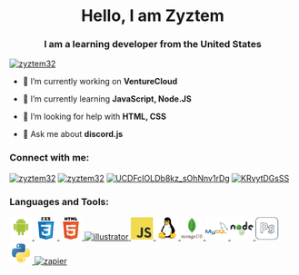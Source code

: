 <h1 align="center">Hello, I am Zyztem</h1>
<h3 align="center">I am a learning developer from the United States</h3>

<p align="left"> <a href="https://twitter.com/zyztem32" target="blank"><img src="https://img.shields.io/twitter/follow/zyztem32?logo=twitter&style=for-the-badge" alt="zyztem32" /></a> </p>

- 🔭 I’m currently working on **VentureCloud**

- 🌱 I’m currently learning **JavaScript, Node.JS**

- 🤝 I’m looking for help with **HTML, CSS**

- 💬 Ask me about **discord.js**

<h3 align="left">Connect with me:</h3>
<p align="left">
<a href="https://twitter.com/zyztem32" target="blank"><img align="center" src="https://cdn.jsdelivr.net/npm/simple-icons@3.0.1/icons/twitter.svg" alt="zyztem32" height="30" width="40" /></a>
<a href="https://instagram.com/zyztem32" target="blank"><img align="center" src="https://cdn.jsdelivr.net/npm/simple-icons@3.0.1/icons/instagram.svg" alt="zyztem32" height="30" width="40" /></a>
<a href="https://www.youtube.com/channel/UCDFcIOLDb8kz_sOhNnv1rDg" target="blank"><img align="center" src="https://cdn.jsdelivr.net/npm/simple-icons@3.0.1/icons/youtube.svg" alt="UCDFcIOLDb8kz_sOhNnv1rDg" height="30" width="40" /></a>
<a href="https://discord.gg/KRvytDGsSS" target="blank"><img align="center" src="https://cdn.jsdelivr.net/npm/simple-icons@3.0.1/icons/discord.svg" alt="KRvytDGsSS" height="30" width="40" /></a>
</p>

<h3 align="left">Languages and Tools:</h3>
<p align="left"> <a href="https://developer.android.com" target="_blank"> <img src="https://raw.githubusercontent.com/devicons/devicon/master/icons/android/android-original-wordmark.svg" alt="android" width="40" height="40"/> </a> <a href="https://www.w3schools.com/css/" target="_blank"> <img src="https://raw.githubusercontent.com/devicons/devicon/master/icons/css3/css3-original-wordmark.svg" alt="css3" width="40" height="40"/> </a> <a href="https://www.w3.org/html/" target="_blank"> <img src="https://raw.githubusercontent.com/devicons/devicon/master/icons/html5/html5-original-wordmark.svg" alt="html5" width="40" height="40"/> </a> <a href="https://www.adobe.com/in/products/illustrator.html" target="_blank"> <img src="https://www.vectorlogo.zone/logos/adobe_illustrator/adobe_illustrator-icon.svg" alt="illustrator" width="40" height="40"/> </a> <a href="https://developer.mozilla.org/en-US/docs/Web/JavaScript" target="_blank"> <img src="https://raw.githubusercontent.com/devicons/devicon/master/icons/javascript/javascript-original.svg" alt="javascript" width="40" height="40"/> </a> <a href="https://www.linux.org/" target="_blank"> <img src="https://raw.githubusercontent.com/devicons/devicon/master/icons/linux/linux-original.svg" alt="linux" width="40" height="40"/> </a> <a href="https://www.mongodb.com/" target="_blank"> <img src="https://raw.githubusercontent.com/devicons/devicon/master/icons/mongodb/mongodb-original-wordmark.svg" alt="mongodb" width="40" height="40"/> </a> <a href="https://www.mysql.com/" target="_blank"> <img src="https://raw.githubusercontent.com/devicons/devicon/master/icons/mysql/mysql-original-wordmark.svg" alt="mysql" width="40" height="40"/> </a> <a href="https://nodejs.org" target="_blank"> <img src="https://raw.githubusercontent.com/devicons/devicon/master/icons/nodejs/nodejs-original-wordmark.svg" alt="nodejs" width="40" height="40"/> </a> <a href="https://www.photoshop.com/en" target="_blank"> <img src="https://raw.githubusercontent.com/devicons/devicon/master/icons/photoshop/photoshop-line.svg" alt="photoshop" width="40" height="40"/> </a> <a href="https://www.python.org" target="_blank"> <img src="https://raw.githubusercontent.com/devicons/devicon/master/icons/python/python-original.svg" alt="python" width="40" height="40"/> </a> <a href="https://zapier.com" target="_blank"> <img src="https://www.vectorlogo.zone/logos/zapier/zapier-icon.svg" alt="zapier" width="40" height="40"/> </a> </p>
